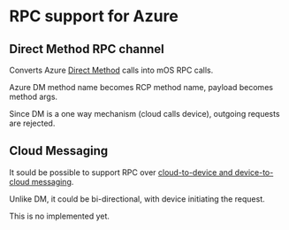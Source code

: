 # RPC support for Azure

## Direct Method RPC channel

Converts Azure [Direct Method](https://docs.microsoft.com/en-us/azure/iot-hub/iot-hub-devguide-direct-methods) calls into mOS RPC calls.

Azure DM method name becomes RCP method name, payload becomes method args.

Since DM is a one way mechanism (cloud calls device), outgoing requests are rejected.

## Cloud Messaging

It sould be possible to support RPC over [cloud-to-device and device-to-cloud messaging](https://docs.microsoft.com/en-us/azure/iot-hub/iot-hub-devguide-messaging).

Unlike DM, it could be bi-directional, with device initiating the request.

This is no implemented yet.
